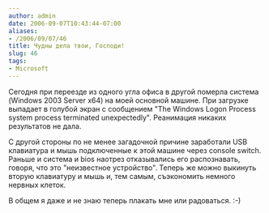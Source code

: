 ```yaml
---
author: admin
date: 2006-09-07T10:43:44-07:00
aliases:
- /2006/09/07/46
title: Чудны дела твои, Господи!
slug: 46
tags:
- Microsoft
---
```


Сегодня при переезде из одного угла офиса в другой померла система (Windows 2003 Server x64) на моей основной машине. При загрузке выпадает в голубой экран с сообщением "The Windows Logon Process system process terminated unexpectedly". Реанимация никаких результатов не дала. 

С другой стороны по не менее загадочной причине заработали USB клавиатура и мышь подключенные к этой машине через console switch. Раньше и система и bios наотрез отказывались его распознавать, говоря, что это "неизвестное устройство". Теперь же можно выкинуть вторую клавиатуру и мышь и, тем самым, съэкономить немного нервных клеток.

В общем я даже и не знаю теперь плакать мне или радоваться. :-)
